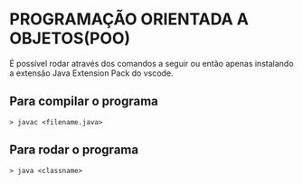 
# PROGRAMAÇÃO ORIENTADA A OBJETOS(POO)

É possível rodar através dos comandos a seguir ou então apenas instalando a extensão Java Extension Pack do vscode.

## Para compilar o programa
```
> javac <filename.java>
```

## Para rodar o programa
```
> java <classname>
```
